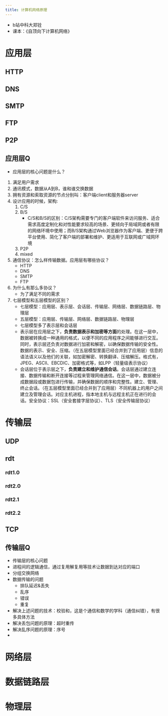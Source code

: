 ```yaml
---
title: 计算机网络原理
---
```

- b站中科大郑铨
- 课本：《自顶向下计算机网络》
# 应用层
## HTTP
## DNS
## SMTP
## FTP
## P2P

## 应用层Q
- 应用层的核心问题是什么？
1. 满足用户需求
2. 通讯模式，数据从A到B，谁和谁交换数据
3. 拥有资源和索取资源的节点分别叫：客户端client和服务器server
4. 设计应用的时候，架构:
   1. C/S
   2. B/S
      - C/S和B/S的区别：C/S架构需要专门的客户端软件来访问服务、适合需求高度定制化和对性能要求较高的场景、更倾向于局域网或者有限的网络环境中使用；而B/S架构通过Web浏览器作为客户端、更便于跨平台使用、简化了客户端的部署和维护、更适用于互联网或广域网环境
   3. P2P
   4. mixed
5. 通信协议：怎么样传输数据。应用层有哪些协议？
   - HTTP
   - DNS
   - SMTP
   - FTP
6. 为什么有那么多协议？
   - 为了满足不同的需求
7. 七层模型和五层模型的区别？
   - 七层模型：应用层、表示层、会话层、传输层、网络层、数据链路层、物理层
   - 五层模型：应用层、传输层、网络层、数据链路层、物理层
   - 七层模型多了表示层和会话层
   - 表示层在应用层之下，**负责数据表示和加密等方面**的处理。在这一层中，数据被转换成一种通用的格式，以便不同的应用程序之间能够进行交互。同时，表示层还负责对数据进行加密和解密，以确保数据传输的安全性。数据的表示、安全、压缩。（在五层模型里面已经合并到了应用层）信息的语法语义以及他们的关联，如加密解密、转换翻译、压缩解压。格式有，JPEG、ASCll、EBCDIC、加密格式等，如LPP（轻量级表示协议）
   - 会话层位于表示层之下，**负责建立和维护通信会话**。会话层通过建立连接、数据传输和断开连接等过程来管理网络通信。在这一层中，数据被分成数据段或数据包进行传输，并确保数据的顺序和完整性。建立、管理、终止会话。（在五层模型里面已经合并到了应用层）不同机器上的用户之间建立及管理会话。对应主机进程，指本地主机与远程主机正在进行的会话。安全协议：SSL（安全套接字层协议）、TLS（安全传输层协议）
# 传输层
## UDP
## rdt
### rdt1.0
### rdt2.0
### rdt2.1
### rdt2.2
## TCP

## 传输层Q
- 传输层的核心问题
- 进程间的逻辑通信，通过复用解复用等技术让数据到达对应的端口
- 分组交换网络
- 数据传输的问题
  - 排队延迟&丢失
  - 乱序
  - 错误
  - 重复
- 解决上述问题的技术：校验和，这是个通信和数学的学科（通信纠错），有很多具体方法
- 解决丢包问题的原理：超时重传
- 解决乱序问题的原理：序号
- 
# 网络层

# 数据链路层

# 物理层
